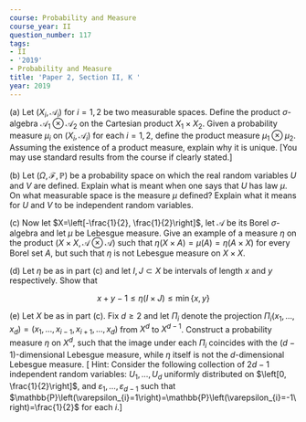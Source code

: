 ```yaml
---
course: Probability and Measure
course_year: II
question_number: 117
tags:
- II
- '2019'
- Probability and Measure
title: 'Paper 2, Section II, K '
year: 2019
---
```




(a) Let $\left(X_{i}, \mathcal{A}_{i}\right)$ for $i=1,2$ be two measurable spaces. Define the product $\sigma$-algebra $\mathcal{A}_{1} \otimes \mathcal{A}_{2}$ on the Cartesian product $X_{1} \times X_{2}$. Given a probability measure $\mu_{i}$ on $\left(X_{i}, \mathcal{A}_{i}\right)$ for each $i=1,2$, define the product measure $\mu_{1} \otimes \mu_{2}$. Assuming the existence of a product measure, explain why it is unique. [You may use standard results from the course if clearly stated.]

(b) Let $(\Omega, \mathcal{F}, \mathbb{P})$ be a probability space on which the real random variables $U$ and $V$ are defined. Explain what is meant when one says that $U$ has law $\mu$. On what measurable space is the measure $\mu$ defined? Explain what it means for $U$ and $V$ to be independent random variables.

(c) Now let $X=\left[-\frac{1}{2}, \frac{1}{2}\right]$, let $\mathcal{A}$ be its Borel $\sigma$-algebra and let $\mu$ be Lebesgue measure. Give an example of a measure $\eta$ on the product $(X \times X, \mathcal{A} \otimes \mathcal{A})$ such that $\eta(X \times A)=\mu(A)=\eta(A \times X)$ for every Borel set $A$, but such that $\eta$ is not Lebesgue measure on $X \times X$.

(d) Let $\eta$ be as in part (c) and let $I, J \subset X$ be intervals of length $x$ and $y$ respectively. Show that

$$x+y-1 \leqslant \eta(I \times J) \leqslant \min \{x, y\}$$

(e) Let $X$ be as in part (c). Fix $d \geqslant 2$ and let $\Pi_{i}$ denote the projection $\Pi_{i}\left(x_{1}, \ldots, x_{d}\right)=\left(x_{1}, \ldots, x_{i-1}, x_{i+1}, \ldots, x_{d}\right)$ from $X^{d}$ to $X^{d-1}$. Construct a probability measure $\eta$ on $X^{d}$, such that the image under each $\Pi_{i}$ coincides with the $(d-1)$-dimensional Lebesgue measure, while $\eta$ itself is not the $d$-dimensional Lebesgue measure. $[$ Hint: Consider the following collection of $2 d-1$ independent random variables: $U_{1}, \ldots, U_{d}$ uniformly distributed on $\left[0, \frac{1}{2}\right]$, and $\varepsilon_{1}, \ldots, \varepsilon_{d-1}$ such that $\mathbb{P}\left(\varepsilon_{i}=1\right)=\mathbb{P}\left(\varepsilon_{i}=-1\right)=\frac{1}{2}$ for each $i .]$